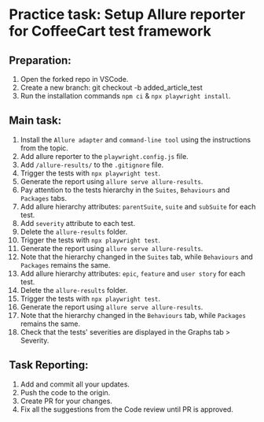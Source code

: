 # Practice task: Setup Allure reporter for CoffeeCart test framework

## Preparation:
1. Open the forked repo in VSCode.
2. Create a new branch: git checkout -b added_article_test
3. Run the installation commands `npm ci` & `npx playwright install`.

## Main task:
1. Install the `Allure adapter` and `command-line tool` using the instructions from the topic.
2. Add allure reporter to the `playwright.config.js` file.
3. Add `/allure-results/` to the `.gitignore` file.
3. Trigger the tests with `npx playwright test`.
4. Generate the report using `allure serve allure-results`. 
5. Pay attention to the tests hierarchy in the `Suites`, `Behaviours` and `Packages` tabs.
6. Add allure hierarchy attributes: `parentSuite`, `suite` and `subSuite` for each test.
7. Add `severity` attribute to each test. 
8. Delete the `allure-results` folder.
7. Trigger the tests with `npx playwright test`.
8. Generate the report using `allure serve allure-results`. 
9. Note that the hierarchy changed in the `Suites` tab, while `Behaviours` and `Packages` remains the same. 
10. Add allure hierarchy attributes: `epic`, `feature` and `user story` for each test.
11. Delete the `allure-results` folder.
12. Trigger the tests with `npx playwright test`.
13. Generate the report using `allure serve allure-results`. 
14. Note that the hierarchy changed in the `Behaviours` tab, while `Packages` remains the same. 
15. Check that the tests' severities are displayed in the Graphs tab > Severity. 


## Task Reporting: 
1. Add and commit all your updates. 
2. Push the code to the origin.
3. Create PR for your changes. 
4. Fix all the suggestions from the Code review until PR is approved.  

